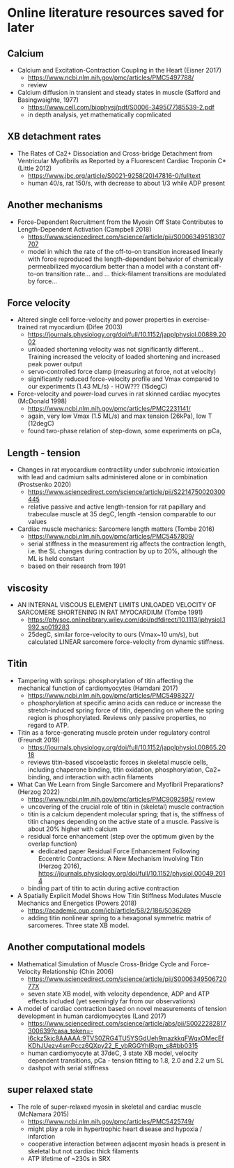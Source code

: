 # Online literature resources saved for later

## Calcium
- Calcium and Excitation-Contraction Coupling in the Heart (Eisner 2017)
  - https://www.ncbi.nlm.nih.gov/pmc/articles/PMC5497788/
  - review
- Calcium diffusion in transient and steady states in muscle (Safford and Basingwaighte, 1977)
  - https://www.cell.com/biophysj/pdf/S0006-3495(77)85539-2.pdf
  - in depth analysis, yet mathematically copmlicated

## XB detachment rates
- The Rates of Ca2+ Dissociation and Cross-bridge Detachment from Ventricular Myofibrils as Reported by a Fluorescent Cardiac Troponin C\* (Little 2012)
  - https://www.jbc.org/article/S0021-9258(20)47816-0/fulltext
  - human 40/s, rat 150/s, with decrease to about 1/3 while ADP present

## Another mechanisms
- Force-Dependent Recruitment from the Myosin Off State Contributes to Length-Dependent Activation (Campbell 2018)
  - https://www.sciencedirect.com/science/article/pii/S0006349518307707
  -  model in which the rate of the off-to-on transition increased linearly with force reproduced the length-dependent behavior of chemically permeabilized myocardium better than a model with a constant off-to-on transition rate... and ... thick-filament transitions are modulated by force... 
  
## Force velocity
- Altered single cell force-velocity and power properties in exercise-trained rat myocardium (Difee 2003)
  - https://journals.physiology.org/doi/full/10.1152/japplphysiol.00889.2002
  - unloaded shortening velocity was not significantly different... Training increased the velocity of loaded shortening and increased peak power output
  - servo-controlled force clamp (measuring at force, not at velocity)
  - significantly reduced force-velocity profile and Vmax compared to our experiments (1.43 ML/s) - HOW??? (15degC)
- Force-velocity and power-load curves in rat skinned cardiac myocytes (McDonald 1998)
  - https://www.ncbi.nlm.nih.gov/pmc/articles/PMC2231141/
  - again, very low Vmax (1.5 ML/s) and max tension (26kPa), low T (12degC)
  - found two-phase relation of step-down, some experiments on pCa, 
  
## Length - tension
- Changes in rat myocardium contractility under subchronic intoxication with lead and cadmium salts administered alone or in combination (Prostsenko 2020)
  - https://www.sciencedirect.com/science/article/pii/S2214750020300445
  - relative passive and active length-tension for rat papillary and trabeculae muscle at 35 degC, length -tension comparable to our values
- Cardiac muscle mechanics: Sarcomere length matters (Tombe 2016)
  - https://www.ncbi.nlm.nih.gov/pmc/articles/PMC5457809/
  - serial stiffness in the measurement rig affects the contraction length, i.e. the SL changes during contraction by up to 20%, although the ML is held constant
  - based on their research from 1991
  

## viscosity
- AN INTERNAL VISCOUS ELEMENT LIMITS UNLOADED VELOCITY OF
SARCOMERE SHORTENING IN RAT MYOCARDIUM (Tombe 1991)
  - https://physoc.onlinelibrary.wiley.com/doi/pdfdirect/10.1113/jphysiol.1992.sp019283
  - 25degC, similar force-velocity to ours (Vmax~10 um/s), but calculated LINEAR sarcomere force-velocity from dynamic stiffness.
  
## Titin
- Tampering with springs: phosphorylation of titin affecting the mechanical function of cardiomyocytes (Hamdani 2017)
  - https://www.ncbi.nlm.nih.gov/pmc/articles/PMC5498327/
  - phosphorylation at specific amino acids can reduce or increase the stretch-induced spring force of titin, depending on where the spring region is phosphorylated. Reviews only passive properties, no regard to ATP.
- Titin as a force-generating muscle protein under regulatory control (Freundt 2019)
  - https://journals.physiology.org/doi/full/10.1152/japplphysiol.00865.2018
  - reviews titin-based viscoelastic forces in skeletal muscle cells, including chaperone binding, titin oxidation, phosphorylation, Ca2+ binding, and interaction with actin filaments
- What Can We Learn from Single Sarcomere and Myofibril Preparations? (Herzog 2022)
  - https://www.ncbi.nlm.nih.gov/pmc/articles/PMC9092595/ review
  - uncovering of the crucial role of titin in (skeletal) muscle contraction
  - titin is a calcium dependent molecular spring; that is, the stiffness of titin changes depending on the active state of a muscle. Passive is about 20% higher with calcium
  - residual force enhancement (step over the optimum given by the overlap function)
    - dedicated paper Residual Force Enhancement Following Eccentric Contractions: A New Mechanism Involving Titin (Herzog 2016), https://journals.physiology.org/doi/full/10.1152/physiol.00049.2014
  - binding part of titin to actin during active contraction
- A Spatially Explicit Model Shows How Titin Stiffness Modulates Muscle Mechanics and Energetics (Powers 2018)
  - https://academic.oup.com/icb/article/58/2/186/5036269
  - adding titin nonlinear spring to a hexagonal symmetric matrix of sarcomeres. Three state XB model.
  

## Another computational models
- Mathematical Simulation of Muscle Cross-Bridge Cycle and Force-Velocity Relationship (Chin 2006)
  - https://www.sciencedirect.com/science/article/pii/S000634950672077X
  - seven state XB model, with velocity dependence, ADP and ATP effects included (yet seemingly far from our observations)
- A model of cardiac contraction based on novel measurements of tension development in human cardiomyocytes (Land 2017)
  - https://www.sciencedirect.com/science/article/abs/pii/S0022282817300639?casa_token=-l6ckz5kjc8AAAAA:9TVS0ZRG4TU5YSGdUeh9mazkkqFWqxOMecEfKDhJUezv4smPccz6QXpy22_E_ybRGGYhIRgm_s8#bb0315
  - human cardiomyocyte at 37deC, 3 state XB model, velocity dependent transitions, pCa - tension fitting to 1.8, 2.0 and 2.2 um SL
  - dashpot with serial stiffness
  
## super relaxed state
- The role of super-relaxed myosin in skeletal and cardiac muscle (McNamara 2015)
  - https://www.ncbi.nlm.nih.gov/pmc/articles/PMC5425749/
  - might play a role in hypertrophic heart disease and hypoxia / infarction
  - cooperative interaction between adjacent myosin heads is present in skeletal but not cardiac thick filaments 
  - ATP lifetime of ~230s in SRX
  